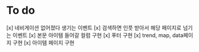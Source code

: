 # To do

[x] 네비게이션 없어졌다 생기는 이벤트
[x] 검색하면 인풋 받아서 해당 페이지로 넘기는 이벤트
[x] 본문 아이템 들어갈 컬럼 구현
[x] 푸터 구현
[x] trend, map, data페이지 구현
[x] 아이템 페이지 구현